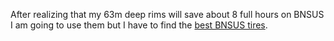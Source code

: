 After realizing that my 63m deep rims will save about 8 full hours on BNSUS I am going to use them but I have to find the [best BNSUS tires](../Fitness/Best%20BNSUS%20tires.md).